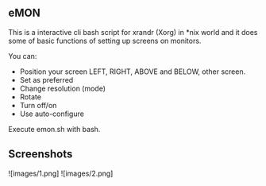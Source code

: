 eMON
----

This is a interactive cli bash script for xrandr (Xorg) in *nix world and it does some of basic functions of setting up screens on monitors.

You can:
- Position your screen LEFT, RIGHT, ABOVE and BELOW, other screen.
- Set as preferred
- Change resolution (mode)
- Rotate
- Turn off/on
- Use auto-configure

Execute emon.sh with bash.

Screenshots
----------
![images/1.png]
![images/2.png]


